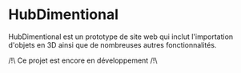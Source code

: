 # HubDimentional
HubDimentional est un prototype de site web qui inclut l'importation d'objets en 3D ainsi que de nombreuses autres fonctionnalités.

/!\ Ce projet est encore en développement /!\
